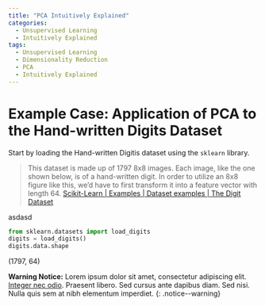 ```yaml
---
title: "PCA Intuitively Explained"
categories:
  - Unsupervised Learning
  - Intuitively Explained
tags:
  - Unsupervised Learning
  - Dimensionality Reduction
  - PCA
  - Intuitively Explained
---
```


# Example Case: Application of PCA to the Hand-written Digits Dataset
Start by loading the Hand-written Digitis dataset using the `sklearn` library.

> This dataset is made up of 1797 8x8 images. Each image, like the one shown below, is of a 
> hand-written digit. In order to utilize an 8x8 figure like this, we’d have to first transform 
> it into a feature vector with length 64. [Scikit-Learn | Examples | Dataset examples | The Digit Dataset](https://scikit-learn.org/stable/auto_examples/datasets/plot_digits_last_image.html#sphx-glr-auto-examples-datasets-plot-digits-last-image-py) 

asdasd

```python
from sklearn.datasets import load_digits
digits = load_digits()
digits.data.shape
```
(1797, 64)





**Warning Notice:** Lorem ipsum dolor sit amet, consectetur adipiscing elit. [Integer nec odio](#). Praesent libero. Sed cursus ante dapibus diam. Sed nisi. Nulla quis sem at nibh elementum imperdiet.
{: .notice--warning}
